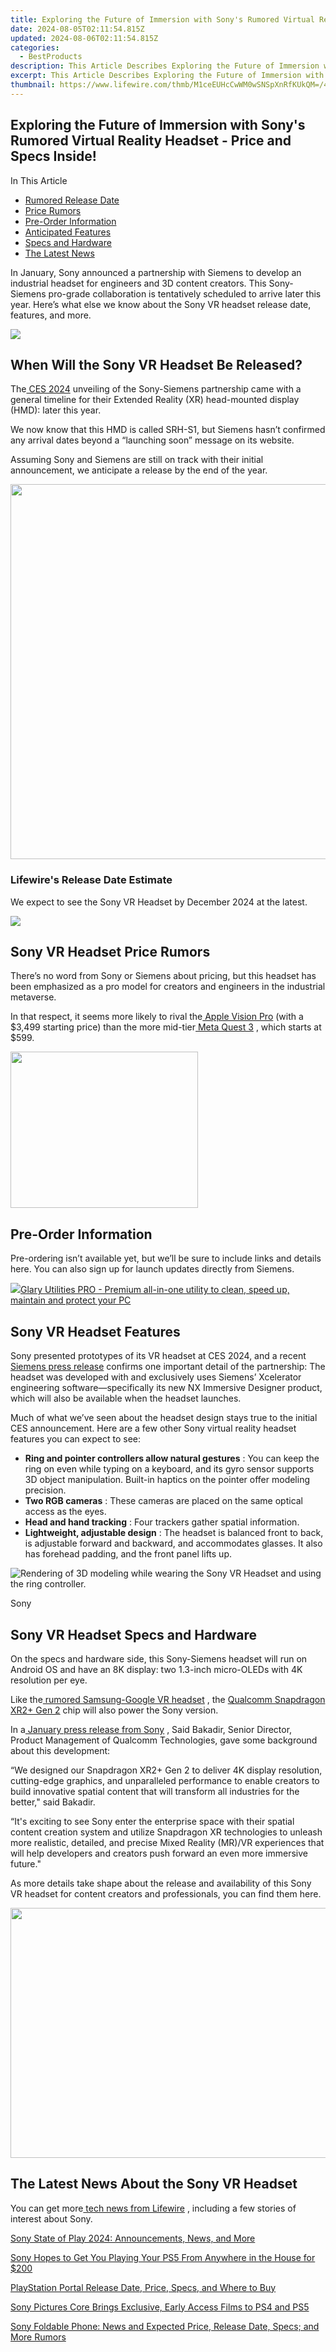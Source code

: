 ```yaml
---
title: Exploring the Future of Immersion with Sony's Rumored Virtual Reality Headset - Price and Specs Inside!
date: 2024-08-05T02:11:54.815Z
updated: 2024-08-06T02:11:54.815Z
categories:
  - BestProducts
description: This Article Describes Exploring the Future of Immersion with Sony's Rumored Virtual Reality Headset - Price and Specs Inside!
excerpt: This Article Describes Exploring the Future of Immersion with Sony's Rumored Virtual Reality Headset - Price and Specs Inside!
thumbnail: https://www.lifewire.com/thmb/M1ceEUHcCwWM0wSNSpXnRfKUkQM=/400x300/filters:no_upscale():max_bytes(150000):strip_icc():format(webp)/Sony-VR-Headset-banner-b0a34ff875984752b2eb8a19a7dc4872.jpg
---
```


## Exploring the Future of Immersion with Sony's Rumored Virtual Reality Headset - Price and Specs Inside!

 In This Article 

* [ Rumored Release Date ](https://www.lifewire.com/#toc-when-will-the-sony-vr-headset-be-released)
* [ Price Rumors ](https://www.lifewire.com/#toc-sony-vr-headset-price-rumors)
* [ Pre-Order Information ](https://www.lifewire.com/#toc-pre-order-information)
* [ Anticipated Features ](https://www.lifewire.com/#toc-sony-vr-headset-features)
* [ Specs and Hardware ](https://www.lifewire.com/#toc-sony-vr-headset-specs-and-hardware)
* [ The Latest News ](https://www.lifewire.com/#toc-the-latest-news-about-the-sony-vr-headset)

 In January, Sony announced a partnership with Siemens to develop an industrial headset for engineers and 3D content creators. This Sony-Siemens pro-grade collaboration is tentatively scheduled to arrive later this year. Here’s what else we know about the Sony VR headset release date, features, and more.

<!-- affiliate ads begin -->
<a href="https://estore.winxdvd.com/order/checkout.php?PRODS=4081991&QTY=1&AFFILIATE=108875&CART=1"><img src="https://www.winxdvd.com/affiliate/new-banner/wt-500x500.jpg" border="0"></a>
<!-- affiliate ads end -->
##  When Will the Sony VR Headset Be Released? 

 The[ CES 2024](https://www.lifewire.com/ces-news-and-everything-else-to-know-5090178) unveiling of the Sony-Siemens partnership came with a general timeline for their Extended Reality (XR) head-mounted display (HMD): later this year. 

 We now know that this HMD is called SRH-S1, but Siemens hasn’t confirmed any arrival dates beyond a “launching soon” message on its website. 

 Assuming Sony and Siemens are still on track with their initial announcement, we anticipate a release by the end of the year.

<!-- affiliate ads begin -->
<a href="https://unicoeye.pxf.io/c/5597632/2084399/18498" target="_top" id="2084399"><img src="//a.impactradius-go.com/display-ad/18498-2084399" border="0" alt="" width="1125" height="600"/></a><img height="0" width="0" src="https://imp.pxf.io/i/5597632/2084399/18498" style="position:absolute;visibility:hidden;" border="0" />
<!-- affiliate ads end -->
###  Lifewire's Release Date Estimate

 We expect to see the Sony VR Headset by December 2024 at the latest.

<!-- affiliate ads begin -->
<a href="https://store.nero.com/order/checkout.php?PRODS=42296740&QTY=1&AFFILIATE=108875&CART=1"><img src="https://www.nero.com/nero-com-wAssets/img/banners/2023/biu/Nero_BackItUp_Screen_2.webp" border="0"></a>
<!-- affiliate ads end -->
##  Sony VR Headset Price Rumors 

 There’s no word from Sony or Siemens about pricing, but this headset has been emphasized as a pro model for creators and engineers in the industrial metaverse.

 In that respect, it seems more likely to rival the[ Apple Vision Pro](https://www.lifewire.com/apple-vision-pro-2-8612550) (with a $3,499 starting price) than the more mid-tier[ Meta Quest 3](https://www.lifewire.com/oculus-quest-3-news-specs-rumors-5220120) , which starts at $599.

<!-- affiliate ads begin -->
<a href="https://united.elfm.net/c/5597632/748964/4704" target="_top" id="748964"><img src="//a.impactradius-go.com/display-ad/4704-748964" border="0" alt="" width="300" height="250"/></a><img height="0" width="0" src="https://united.elfm.net/i/5597632/748964/4704" style="position:absolute;visibility:hidden;" border="0" />
<!-- affiliate ads end -->
## Pre-Order Information 

 Pre-ordering isn’t available yet, but we’ll be sure to include links and details here. You can also sign up for launch updates directly from Siemens.

<!-- affiliate ads begin -->
<a href="https://order.glarysoft.com/order/checkout.php?PRODS=4535075&QTY=1&AFFILIATE=108875&CART=1"><img src="https://secure.avangate.com/images/merchant/6734fa703f6633ab896eecbdfad8953a/products/GU-500_672.png" border="0">Glary Utilities PRO -  Premium all-in-one utility to clean, speed up, maintain and protect your PC</a>
<!-- affiliate ads end -->
## Sony VR Headset Features 

 Sony presented prototypes of its VR headset at CES 2024, and a recent[ Siemens press release](https://newsroom.sw.siemens.com/en-US/siemens-rl24-sony-siemens-nx/) confirms one important detail of the partnership: The headset was developed with and exclusively uses Siemens’ Xcelerator engineering software—specifically its new NX Immersive Designer product, which will also be available when the headset launches.

 Much of what we’ve seen about the headset design stays true to the initial CES announcement. Here are a few other Sony virtual reality headset features you can expect to see:

* **Ring and pointer controllers allow natural gestures** : You can keep the ring on even while typing on a keyboard, and its gyro sensor supports 3D object manipulation. Built-in haptics on the pointer offer modeling precision.
* **Two RGB cameras** : These cameras are placed on the same optical access as the eyes.
* **Head and hand tracking** : Four trackers gather spatial information.
* **Lightweight, adjustable design** : The headset is balanced front to back, is adjustable forward and backward, and accommodates glasses. It also has forehead padding, and the front panel lifts up.

![Rendering of 3D modeling while wearing the Sony VR Headset and using the ring controller.](https://www.lifewire.com/thmb/4xyJFjIlj-e9RXY9KmMJ5hQAlvg=/960x0/filters:no_upscale():max_bytes(200000):strip_icc():format(webp)/sony-siemens-xcelerator-rl24-newsroom-01-1280x720-dcad4516a8e54fbe86c918fd395959ca.jpeg) 

Sony

##  Sony VR Headset Specs and Hardware 

 On the specs and hardware side, this Sony-Siemens headset will run on Android OS and have an 8K display: two 1.3-inch micro-OLEDs with 4K resolution per eye.

 Like the[ rumored Samsung-Google VR headset](https://www.zdnet.com/article/vision-pro-led-samsung-to-reboot-its-vr-headset-plans-and-its-now-targeting-end-of-2024-report/) , the [ Qualcomm Snapdragon XR2+ Gen 2](https://www.qualcomm.com/products/mobile/snapdragon/xr-vr-ar/snapdragon-xr2-plus-gen-2-platform) chip will also power the Sony version. 

 In a[ January press release from Sony](https://www.sony.com/content/sony/en/en%5Fus/SCA/company-news/press-releases/sony-electronics/2024/sony-corporation-announces-development-of-spatial-content-creation-system-equipped-with-highquality-xr-headmounted-display-and-controllers-dedicated-to-interaction-with-3d-objects.html) , Said Bakadir, Senior Director, Product Management of Qualcomm Technologies, gave some background about this development:

 “We designed our Snapdragon XR2+ Gen 2 to deliver 4K display resolution, cutting-edge graphics, and unparalleled performance to enable creators to build innovative spatial content that will transform all industries for the better," said Bakadir.

 “It's exciting to see Sony enter the enterprise space with their spatial content creation system and utilize Snapdragon XR technologies to unleash more realistic, detailed, and precise Mixed Reality (MR)/VR experiences that will help developers and creators push forward an even more immersive future."

 As more details take shape about the release and availability of this Sony VR headset for content creators and professionals, you can find them here.

<!-- affiliate ads begin -->
<a href="https://aidotcom.pxf.io/c/5597632/2086436/19576" target="_top" id="2086436"><img src="//a.impactradius-go.com/display-ad/19576-2086436" border="0" alt="" width="1500" height="400"/></a><img height="0" width="0" src="https://imp.pxf.io/i/5597632/2086436/19576" style="position:absolute;visibility:hidden;" border="0" />
<!-- affiliate ads end -->
##  The Latest News About the Sony VR Headset 

 You can get more[ tech news from Lifewire](https://www.lifewire.com/news-4795879) , including a few stories of interest about Sony.

[  Sony State of Play 2024: Announcements, News, and More ](https://www.lifewire.com/sony-state-of-play-rumors-announcements-news-and-more-5220949) 

[  Sony Hopes to Get You Playing Your PS5 From Anywhere in the House for $200 ](https://www.lifewire.com/sony-playstation-portal-7814148) 

[  PlayStation Portal Release Date, Price, Specs, and Where to Buy ](https://www.lifewire.com/sony-handheld-project-q-7552419) 

[  Sony Pictures Core Brings Exclusive, Early Access Films to PS4 and PS5 ](https://www.lifewire.com/sony-pictures-core-ps4-ps5-8348285) 

[  Sony Foldable Phone: News and Expected Price, Release Date, Specs; and More Rumors ](https://www.lifewire.com/sony-foldable-phone-7553435) 

<ins class="adsbygoogle"
     style="display:block"
     data-ad-format="autorelaxed"
     data-ad-client="ca-pub-7571918770474297"
     data-ad-slot="1223367746"></ins>



<ins class="adsbygoogle"
     style="display:block"
     data-ad-client="ca-pub-7571918770474297"
     data-ad-slot="8358498916"
     data-ad-format="auto"
     data-full-width-responsive="true"></ins>
